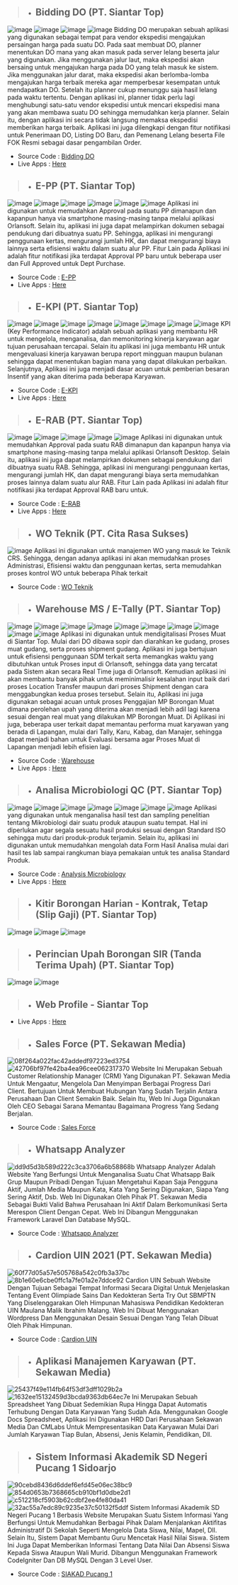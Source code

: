 
##
> - ## **Bidding DO (PT. Siantar Top)**

![image](https://github.com/user-attachments/assets/767cd4ea-d376-4c1f-9ac0-85a35bf11253)
![image](https://github.com/user-attachments/assets/cc13d3af-8f42-40c3-a8e9-109fa9476341)
![image](https://github.com/user-attachments/assets/ae475afc-bcac-4c7a-a0c5-a1b7f7359d96)
![image](https://github.com/user-attachments/assets/a4c76fed-3784-4f8a-954c-262cdb194759)
  Bidding DO merupakan sebuah aplikasi yang digunakan sebagai tempat para vendor ekspedisi mengajukan persaingan harga pada suatu DO. Pada saat membuat DO, planner menentukan DO mana yang akan masuk pada server lelang beserta jalur yang digunakan. Jika menggunakan jalur laut, maka ekspedisi akan bersaing untuk mengajukan harga pada DO yang telah masuk ke sistem. Jika menggunakan jalur darat, maka ekspedisi akan berlomba-lomba mengajukan harga terbaik mereka agar memperbesar kesempatan untuk mendapatkan DO.
  Setelah itu planner cukup menunggu saja hasil lelang pada waktu tertentu. Dengan aplikasi ini, planner tidak perlu lagi menghubungi satu-satu vendor ekspedisi untuk mencari ekspedisi mana yang akan membawa suatu DO sehingga memudahkan kerja planner. Selain itu, dengan aplikasi ini secara tidak langsung memaksa ekspedisi memberikan harga terbaik. Aplikasi ini juga dilengkapi dengan fitur notifikasi untuk Penerimaan DO, Listing DO Baru, dan Pemenang Lelang beserta File FOK Resmi sebagai dasar pengambilan Order.
- Source Code : [Bidding DO](https://drive.google.com/file/d/1nj1GD7qxpD3TgmDZolSvxzw4e3fQeqXz/view?usp=sharing)
- Live Apps : [Here](http://182.16.186.138:8080/bidding_do/)

##
> - ## **E-PP (PT. Siantar Top)**

![image](https://github.com/user-attachments/assets/052da223-e561-49a3-bca1-b12b846069e0)
![image](https://github.com/user-attachments/assets/93402c8a-1e27-48dd-80c7-045328914a48)
![image](https://github.com/user-attachments/assets/36df7a00-2816-4ade-8e52-53fea0f3547f)
![image](https://github.com/user-attachments/assets/4d25a5e4-3622-4967-b7e8-2b54e7ab9612)
![image](https://github.com/user-attachments/assets/0b124634-ac5e-4fa2-befb-d1fde350276c)
![image](https://github.com/user-attachments/assets/e702ee23-a392-49b7-8779-19159c4a1b57)
  Aplikasi ini digunakan untuk memudahkan Approval pada suatu PP dimanapun dan kapanpun hanya via smartphone masing-masing tanpa melalui aplikasi Orlansoft. Selain itu, aplikasi ini juga dapat melampirkan dokumen sebagai pendukung dari dibuatnya suatu PP. Sehingga, aplikasi ini mengurangi penggunaan kertas, mengurangi jumlah HK, dan dapat mengurangi biaya lainnya serta efisiensi waktu dalam suatu alur PP. 
  Fitur Lain pada Aplikasi ini adalah fitur notifikasi jika terdapat Approval PP baru untuk beberapa user dan Full Approved untuk Dept Purchase.
- Source Code : [E-PP](https://drive.google.com/file/d/1XccJCHeYBdELVHLar-66SbCSQNHo_2nZ/view?usp=sharing)
- Live Apps : [Here](http://182.16.186.138:8080/pponline)

##
> - ## **E-KPI (PT. Siantar Top)**

![image](https://github.com/user-attachments/assets/23c36d13-7970-48c8-9f20-4c79518b70b5)
![image](https://github.com/user-attachments/assets/e5ea6f02-7884-4131-a501-3a40ea4c0e29)
![image](https://github.com/user-attachments/assets/a2ec0818-e38b-49f3-abd3-35f456cf5fa7)
![image](https://github.com/user-attachments/assets/789c5b85-ab02-4910-b31c-b03023a7de3d)
![image](https://github.com/user-attachments/assets/90511267-b680-42ff-a039-781cf887aa37)
![image](https://github.com/user-attachments/assets/cdd8f3af-f37f-43a2-b0b8-2cc23a74fb3f)
![image](https://github.com/user-attachments/assets/a57d115c-91ee-4393-9970-781e2d152ecc)
![image](https://github.com/user-attachments/assets/09ca729d-f3ab-41f4-a994-23a15ecb4b80)
  KPI (Key Performance Indicator) adalah sebuah aplikasi yang membantu HR untuk mengelola, menganalisa, dan memonitoring kinerja karyawan agar tujuan perusahaan tercapai. Selain itu aplikasi ini juga membantu HR untuk mengevaluasi kinerja karyawan berupa report mingguan maupun bulanan sehingga dapat menentukan bagian mana yang dapat dilakukan perbaikan. Selanjutnya, Aplikasi ini juga menjadi dasar acuan untuk pemberian besaran Insentif yang akan diterima pada beberapa Karyawan.
- Source Code : [E-KPI](https://drive.google.com/file/d/1p59o9DK6m2m6OXHrjfUULYtXUFIkoINr/view?usp=sharing)
- Live Apps : [Here](http://182.16.186.138:8080/kpi)

##
> - ## **E-RAB (PT. Siantar Top)**

![image](https://github.com/user-attachments/assets/0b332a50-c1f2-4087-ab4c-1f03876394ce)
![image](https://github.com/user-attachments/assets/48e1e68a-37a2-419e-97bb-475fe3fd2ec1)
![image](https://github.com/user-attachments/assets/2af0e57b-3bc0-4ea0-96eb-1cea9f4270c2)
![image](https://github.com/user-attachments/assets/914c594f-35ea-4955-91cb-705b2696a123)
![image](https://github.com/user-attachments/assets/70a6305b-fb6c-4766-b3c8-b334cbe92814)
  Aplikasi ini digunakan untuk memudahkan Approval pada suatu RAB dimanapun dan kapanpun hanya via smartphone masing-masing tanpa melalui aplikasi Orlansoft Desktop. Selain itu, aplikasi ini juga dapat melampirkan dokumen sebagai pendukung dari dibuatnya suatu RAB. Sehingga, aplikasi ini mengurangi  penggunaan kertas, mengurangi jumlah HK, dan dapat mengurangi biaya serta memudahkan proses lainnya dalam suatu alur RAB.
  Fitur Lain pada Aplikasi ini adalah fitur notifikasi jika terdapat Approval RAB baru untuk.
- Source Code : [E-RAB](https://drive.google.com/file/d/1v1boXnqa8fLQLRdLH2gZiSfpYD_3lFYw/view?usp=sharing)
- Live Apps : [Here](http://182.16.186.138:8080/erab)

##
> - ## **WO Teknik (PT. Cita Rasa Sukses)**

![image](https://github.com/user-attachments/assets/697f0c1b-e354-4f42-8844-4d11f655b10d)
  Aplikasi ini digunakan untuk manajemen WO yang masuk ke Teknik CRS. Sehingga, dengan adanya aplikasi ini akan memudahkan proses Administrasi, Efisiensi waktu dan penggunaan kertas, serta memudahkan proses kontrol WO untuk beberapa Pihak terkait
- Source Code : [WO Teknik](https://drive.google.com/file/d/1GAvbCJdIHRuZu0_3ZbF8i5YIw6MiamLT/view?usp=sharing)

##
> - ## **Warehouse MS / E-Tally (PT. Siantar Top)**

![image](https://github.com/user-attachments/assets/0f6727c0-42f0-4419-b044-e497584e49d1)
![image](https://github.com/user-attachments/assets/e78941c0-6aef-4e31-9241-764f1d9522d2)
![image](https://github.com/user-attachments/assets/bec467e6-501b-4832-b28b-7262c7ce1cee)
![image](https://github.com/user-attachments/assets/19355a79-51bb-436c-8af0-b308b11c89da)
![image](https://github.com/user-attachments/assets/71b860f4-138a-4128-9a6f-1107a24214c7)
![image](https://github.com/user-attachments/assets/1dca0b98-bf78-40d6-8a9d-0cdf9bc9cbb5)
![image](https://github.com/user-attachments/assets/02f9e4af-c54f-4717-a4f3-bb4920d3aadf)
![image](https://github.com/user-attachments/assets/5b32a1ee-508f-4e17-9742-7d2b558fc127)
![image](https://github.com/user-attachments/assets/20c6dd57-b5cb-4827-b3dd-0b38a96c12ae)
![image](https://github.com/user-attachments/assets/67e6d60e-7456-4ec3-a718-ec5412793b8e)
  Aplikasi ini digunakan untuk mendigitalisasi Proses Muat di Siantar Top. Mulai dari DO dibawa sopir dan diarahkan ke gudang, proses muat gudang, serta proses shipment gudang. Aplikasi ini juga bertujuan untuk efisiensi penggunaan SDM terkait serta memangkas waktu yang dibutuhkan untuk Proses input di Orlansoft, sehingga data yang tercatat pada Sistem akan secara Real Time juga di Orlansoft. 
  Kemudian aplikasi ini akan membantu banyak pihak untuk meminimalisir kesalahan input baik dari proses Location Transfer maupun dari proses Shipment dengan cara menggabungkan kedua proses tersebut. Selain itu, Aplikasi ini juga digunakan sebagai acuan untuk proses Penggajian MP Borongan Muat dimana perolehan upah yang diterima akan menjadi lebih adil lagi karena sesuai dengan real muat yang dilakukan MP Borongan Muat. 
  Di Aplikasi ini juga, beberapa user terkait dapat memantau performa muat karyawan yang berada di Lapangan, mulai dari Tally, Karu, Kabag, dan Manajer, sehingga dapat menjadi bahan untuk Evaluasi bersama agar Proses Muat di Lapangan menjadi lebih efisien lagi.
- Source Code : [Warehouse](https://drive.google.com/file/d/1DVXnKHaZLVyD4zHNXdatVb41HnkG-crl/view?usp=sharing)
- Live Apps : [Here](http://182.16.186.138:8080/warehouse)

##
> - ## **Analisa Microbiologi QC (PT. Siantar Top)**

![image](https://github.com/user-attachments/assets/c97b28b6-6479-4e82-a51e-0908550cdd84)
![image](https://github.com/user-attachments/assets/1fc1e3dc-d348-4b4d-83f5-1372a18b0ec0)
![image](https://github.com/user-attachments/assets/6f6cb42f-9af1-4470-8e2f-8806f4808ebc)
![image](https://github.com/user-attachments/assets/4e551230-6181-4bbe-8b62-dd7a5ef0e02a)
![image](https://github.com/user-attachments/assets/fce52ee0-6c9c-40bc-af23-1f3e1765b43f)
![image](https://github.com/user-attachments/assets/a7bea738-9e04-491e-8ecb-b739cd5869d4)
![image](https://github.com/user-attachments/assets/3a1ce00f-4b1e-4828-aacb-4f68ad9510ee)
  Aplikasi yang digunakan untuk menganalisa hasil test dan sampling penelitian tentang Mikrobiologi dair suatu produk ataupun suatu tempat. Hal ini diperlukan agar segala sesuatu hasil produksi sesuai dengan Standard ISO sehingga mutu dari produk-produk terjamin. Selain itu, aplikasi ini digunakan untuk memudahkan mengolah data Form Hasil Analisa mulai dari hasil tes lab sampai rangkuman biaya pemakaian untuk tes analisa Standard Produk.
- Source Code : [Analysis Microbiology](https://drive.google.com/file/d/1d4Jtwgxep4BWemnqXJv0NuGydVE2QahC/view?usp=sharing)
- Live Apps : [Here](http://182.16.186.138:1708/microbiology)

##
> - ## **Kitir Borongan Harian - Kontrak, Tetap (Slip Gaji) (PT. Siantar Top)**

![image](https://github.com/user-attachments/assets/e6681339-5282-4981-ab83-07d06dd5778f)
![image](https://github.com/user-attachments/assets/a4a3e4ad-3041-48c2-8424-9f7cd694ce22)
![image](https://github.com/user-attachments/assets/7c9ed923-339b-4b1c-84bf-cb7a09a80ee7)


##
> - ## **Perincian Upah Borongan SIR (Tanda Terima Upah) (PT. Siantar Top)**

![image](https://github.com/user-attachments/assets/178dffb3-8352-4438-8a01-bcb73721aa75)
![image](https://github.com/user-attachments/assets/4c8fc5cc-0b5a-45dc-bf70-08d2f0224282)
  

##
> - ## **Web Profile - Siantar Top**


- Live Apps : [Here](http://siantartop.co.id)

##
> - ## **Sales Force (PT. Sekawan Media)**

![08f264a022fac42addedf97223ed3754](https://github.com/user-attachments/assets/c9649589-30c9-4061-a7d8-4d81e98add1e)
![42706bf97fe42ba4ea96cee062317370](https://github.com/user-attachments/assets/03c0eb37-9826-4f21-a488-92a78619d0fe)
  Website Ini Merupakan Sebuah Customer Relationship Manager (CRM) Yang Digunakan PT. Sekawan Media Untuk Mengaatur, Mengelola Dan Menyimpan Berbagai Progress Dari Client. Bertujuan Untuk Membuat Hubungan Yang Sudah Terjalin Antara Perusahaan Dan Client Semakin Baik. Selain Itu, Web Ini Juga Digunakan Oleh CEO Sebagai Sarana Memantau Bagaimana Progress Yang Sedang Berjalan. 
- Source Code : [Sales Force](https://drive.google.com/drive/folders/1sQqbun3DkxdseQ2vH1FcgN6A5pmroTWX?usp=sharing)

##
> - ## **Whatsapp Analyzer**

![dd9d5d3b589d222c3ca3706a6b58868b](https://github.com/user-attachments/assets/2070a1d3-aa8a-4ab7-bc98-a46e6bfdfe08)
  Whatsapp Analyzer Adalah Website Yang Berfungsi Untuk Menganalisa Suatu Chat Whatsapp Baik Grup Maupun Pribadi Dengan Tujuan Mengetahui Kapan Saja Pengguna Aktif, Jumlah Media Maupun Kata, Kata Yang Sering Digunakan, Siapa Yang Sering Aktif, Dsb. Web Ini Digunakan Oleh Pihak PT. Sekawan Media Sebagai Bukti Valid Bahwa Perusahaan Ini Aktif Dalam Berkomunikasi Serta Merespon Client Dengan Cepat. Web Ini Dibangun Menggunakan Framework Laravel Dan Database MySQL.
- Source Code : [Whatsapp Analyzer](https://drive.google.com/drive/folders/1P5iVrsgGyds6twQ-HPvQ7gNW2Ao5Lqpm?usp=sharing)

##
> - ## **Cardion UIN 2021 (PT. Sekawan Media)**

![60f77d05a57e505768a542c0fb3a37bc](https://github.com/user-attachments/assets/a0c026d5-6385-412b-84c0-00b5119bccd9)
![8b1e60e6cbe0ffc1a7fe01a2e7ddce92](https://github.com/user-attachments/assets/57a23c30-7242-4a92-89f4-5dc49e4c8423)
  Cardion UIN Sebuah Website Dengan Tujuan Sebagai Tempat Informasi Secara Digital Untuk Menjelaskan Tentang Event Olimpiade Sains Dan Kedokteran Serta Try Out SBMPTN Yang Diselenggarakan Oleh Himpunan Mahasiswa Pendidikan Kedokteran UIN Maulana Malik Ibrahim Malang. Web Ini Dibuat Menggunakan Wordpress Dan Menggunakan Desain Sesuai Dengan Yang Telah Dibuat Oleh Pihak Himpunan.
- Source Code : [Cardion UIN](https://drive.google.com/drive/folders/1PAlQYUaetPJesl_yhAfDtRzaLXKxiI7r?usp=sharing)

##
> - ## **Aplikasi Manajemen Karyawan (PT. Sekawan Media)**

![25437f49e114fb64f53df3dff1029b2a](https://github.com/user-attachments/assets/f6e5dbe2-f220-431b-ba93-f9f96baf08c9)
![1632ee15132459d3bcda9363db64ec7e](https://github.com/user-attachments/assets/b4528cf0-7992-459f-ae06-953c91ade830)
  Ini Merupakan Sebuah Spreadsheet Yang Dibuat Sedemikian Rupa Hingga Dapat Automatis Terhubung Dengan Data Karyawan Yang Sudah Ada. Menggunakan Google Docs Spreadsheet, Aplikasi Ini Digunakan HRD Dari Perusahaan Sekawan Media Dan CMLabs Untuk Mempresentasikan Data Karyawan Mulai Dari Jumlah Karyawan Tiap Bulan, Absensi, Jenis Kelamin, Pendidikan, Dll.

##
> - ## **Sistem Informasi Akademik SD Negeri Pucang 1 Sidoarjo**

![90cebd8436d6ddef6efd45e06ec38bc9](https://github.com/user-attachments/assets/fe71ed3e-51f2-4f65-86d7-5bce43bba721)
![854d0653b7368665cb910bf1d0dbe2d1](https://github.com/user-attachments/assets/0a7805c0-ee78-41cc-b869-74c2dc3b0c91)
![c512218cf5903b62cdbf2ee4fe80da41](https://github.com/user-attachments/assets/2a45b736-60b2-458c-b839-d3775eb26b60)
![32ac55a7edc89c9235e37c50132f5ddf](https://github.com/user-attachments/assets/4ea1bdcc-55b3-4b3a-8f04-121a06448864)
  Sistem Informasi Akademik SD Negeri Pucang 1 Berbasis Website Merupakan Suatu Sistem Informasi Yang Berfungsi Untuk Memudahkan Berbagai Pihak Dalam Menjalankan Aktifitas Administratif Di Sekolah Seperti Mengelola Data Siswa, Nilai, Mapel, Dll. Selain Itu, Sistem Dapat Membantu Guru Mencetak Hasil Nilai Siswa. Sistem Ini Juga Dapat Memberikan Informasi Tentang Data Nilai Dan Absensi Siswa Kepada Siswa Ataupun Wali Murid. Dibangun Menggunakan Framework CodeIgniter Dan DB MySQL Dengan 3 Level User.
- Source Code : [SIAKAD Pucang 1](https://drive.google.com/drive/folders/1EvOAPkhNejvRgUgRcr9h9tnb5W4G2frl?usp=sharing)







